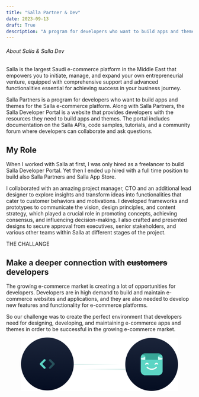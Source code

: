 ```yaml
---
title: "Salla Partner & Dev"
date: 2023-09-13
draft: True
description: "A program for developers who want to build apps and themes for the largest Saudi e-commerce platform in the Middle East."
---
```


###### About Salla & Salla Dev
Salla is the largest Saudi e-commerce platform in the Middle East that empowers you to initiate, manage, and expand your own entrepreneurial venture, equipped with comprehensive support and advanced functionalities essential for achieving success in your business journey.

Salla Partners is a program for developers who want to build apps and themes for the Salla e-commerce platform. Along with Salla Partners, the Salla Developer Portal is a website that provides developers with the resources they need to build apps and themes. The portal includes documentation on the Salla APIs, code samples, tutorials, and a community forum where developers can collaborate and ask questions.

## My Role
When I worked with Salla at first, I was only hired as a freelancer to build Salla Developer Portal. Yet then I ended up hired with a full time position to build also Salla Partners and Salla App Store.

I collaborated with an amazing project manager, CTO and an additional lead designer to explore insights and transform ideas into functionalities that cater to customer behaviors and motivations. I developed frameworks and prototypes to communicate the vision, design principles, and content strategy, which played a crucial role in promoting concepts, achieving consensus, and influencing decision-making. I also crafted and presented designs to secure approval from executives, senior stakeholders, and various other teams within Salla at different stages of the project.

<p class="relative group mt-8 mb-0 font-semibold">THE CHALLANGE</p> 
<h2 class="realtive group mt-0"> Make a deeper connection with <del>customers</del> developers</h2>
The growing e-commerce market is creating a lot of opportunities for developers. Developers are in high demand to build and maintain e-commerce websites and applications, and they are also needed to develop new features and functionality for e-commerce platforms.

So our challenge was to create the perfect environment that developers need for designing, developing, and maintaining e-commerce apps and themes in order to be successful in the growing e-commerce market.


<figure class="img-wrapper">
    <img src="Frame 1.png" alt="sketches" class="max-w-[300px] w-[90vw]"/>
</figure>
